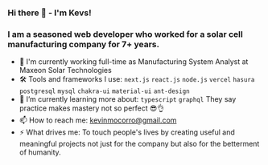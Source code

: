 ### Hi there 👋 - I'm Kevs!

### I am a seasoned web developer who worked for a solar cell manufacturing company for 7+ years.
- 🏢 I'm currently working full-time as Manufacturing System Analyst at Maxeon Solar Technologies
- 🛠 Tools and frameworks I use: `next.js` `react.js` `node.js` `vercel` `hasura` `postgresql` `mysql` `chakra-ui` `material-ui` `ant-design`
- 🌱 I’m currently learning more about: `typescript` `graphql` They say practice makes mastery not so perfect 😎👌
- 📫 How to reach me: [kevinmocorro@gmail.com](mailto:kevinmocorro@gmail.com)
- ⚡ What drives me: To touch people's lives by creating useful and meaningful projects not just for the company but also for the betterment of humanity. 
<!--
**kmocorro/kmocorro** is a ✨ _special_ ✨ repository because its `README.md` (this file) appears on your GitHub profile.

Here are some ideas to get you started:

- 
- 🌱 I’m currently learning ...
- 👯 I’m looking to collaborate on ...
- 🤔 I’m looking for help with ...
- 💬 Ask me about ...
- 📫 How to reach me: ...
- 😄 Pronouns: ...
- ⚡ Fun fact: ...
-->
